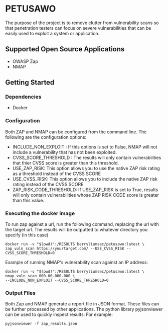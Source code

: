 # PETUSAWO

The purpose of the project is to remove clutter from vulnerability scans so that 
penetration testers can focus on severe vulnerabilities that can be easily used to
exploit a system or application.

## Supported Open Source Applications
- OWASP Zap
- NMAP
  
## Getting Started

### Dependencies

* Docker

### Configuration 

Both ZAP and NMAP can be configured from the command line. The following are the configuration
options:

- INCLUDE_NON_EXPLOIT : If this options is set to False, NMAP will not include a vulnerability that has not
  been exploited.
- CVSS_SCORE_THRESHOLD : The results will only contain vulnerabilities that thier CVSS score is greater than 
  this threshold.
- USE_ZAP_RISK: This option allows you to use the native ZAP risk rating as a threshold instead of the CVSS SCORE
- USE_CVSS_RISK: This option allows you to include the native ZAP risk rating instead of the CVSS SCORE
- ZAP_RISK_CODE_THRESHOLD: If USE_ZAP_RISK is set to True, results will only contain vulnerabilities whose ZAP RISK CODE score is greater than this value.

### Executing the docker image

To run zap against a url, run the following command, replacing the url with the target url.
The results will be outputted to whatever directory you specify (in this case)
```
docker run -v "$(pwd)":/RESULTS berryliumsec/petusawo:latest \
zap_vuln_scan https://yourtarget.com/ --USE_CVSS_RISK --CVSS_SCORE_THRESHOLD=0
```

Example of running NMAP's vulnerability scan against an IP address:

```
docker run -v "$(pwd)":/RESULTS berryliumsec/petusawo:latest \
nmap_vuln_scan 000.00.000.000 \
--INCLUDE_NON_EXPLOIT --CVSS_SCORE_THRESHOLD=0
```
### Output Files
Both Zap and NMAP generate a report file in JSON format. These files can be further processed by
other applications. The python library pyjsonviewer can be used to quickly inspect results: For
example:
```
pyjsonviewer -f zap_results.json
```
